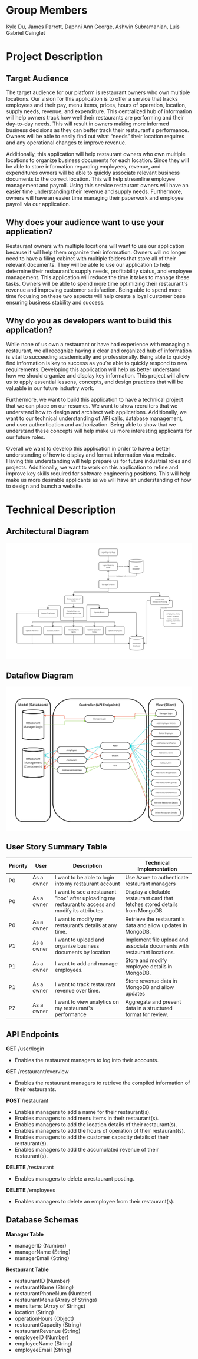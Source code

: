 # Group Members
Kyle Du, James Parrott, Daphni Ann George, Ashwin Subramanian, Luis Gabriel Cainglet

# Project Description
## Target Audience
The target audience for our platform is restaurant owners who own multiple locations. Our vision for this application is to offer a service that tracks employees and their pay, menu items, prices, hours of operation, location, supply needs, revenue, and expenditure. This centralized hub of information will help owners track how well their restaurants are performing and their day-to-day needs. This will result in owners making more informed business decisions as they can better track their restaurant's performance. Owners will be able to easily find out what “needs” their location requires and any operational changes to improve revenue. 

Additionally, this application will help restaurant owners who own multiple locations to organize business documents for each location. Since they will be able to store information regarding employees, revenue, and expenditures owners will be able to quickly associate relevant business documents to the correct location. This will help streamline employee management and payroll. Using this service restaurant owners will have an easier time understanding their revenue and supply needs. Furthermore, owners will have an easier time managing their paperwork and employee payroll via our application.

## Why does your audience want to use your application?
Restaurant owners with multiple locations will want to use our application because it will help them organize their information. Owners will no longer need to have a filing cabinet with multiple folders that store all of their relevant documents. They will be able to use our application to help determine their restaurant's supply needs, profitability status, and employee management. This application will reduce the time it takes to manage these tasks. Owners will be able to spend more time optimizing their restaurant's revenue and improving customer satisfaction. Being able to spend more time focusing on these two aspects will help create a loyal customer base ensuring business stability and success.

## Why do you as developers want to build this application?
While none of us own a restaurant or have had experience with managing a restaurant, we all recognize having a clear and organized hub of information is vital to succeeding academically and professionally. Being able to quickly find information is key to success as you’re able to quickly respond to new requirements. Developing this application will help us better understand how we should organize and display key information. This project will allow us to apply essential lessons, concepts, and design practices that will be valuable in our future industry work.

Furthermore, we want to build this application to have a technical project that we can place on our resumes. We want to show recruiters that we understand how to design and architect web applications.  Additionally, we want to our technical understanding of API calls, database management, and user authentication and authorization. Being able to show that we understand these concepts will help make us more interesting applicants for our future roles.

Overall we want to develop this application in order to have a better understanding of how to display and format information via a website. Having this understanding will help prepare us for future industrial roles and projects. Additionally, we want to work on this application to refine and improve key skills required for software engineering positions. This will help make us more desirable applicants as we will have an understanding of how to design and launch a website.

# Technical Description

## Architectural Diagram
![Photo of our architectural diagram](diagrams/Architectural-Diagram.jpg)

## Dataflow Diagram
![Photo of our dataflow diagram](diagrams/Dataflow.jpg)

## User Story Summary Table
| Priority | User | Description | Technical Implementation |
| ---- | ---------- |-------------------- | -------------------------- |
| P0 | As a owner | I want to be able to login into my restaurant account | Use Azure to authenticate restaurant managers |
| P0 | As a owner | I want to see a restaurant "box" after uploading my restaurant to access and modify its attributes. | Display a clickable restaurant card that fetches stored details from MongoDB. |
| P0 | As a owner | I want to modify my restaurant’s details at any time. | Retrieve the restaurant's data and allow updates in MongoDB. |
| P1 | As a owner | I want to upload and organize business documents by location | Implement file upload and associate documents with restaurant locations. |
| P1 | As a owner | I want to add and manage employees. | Store and modify employee details in MongoDB. |
| P1 | As a owner | I want to track restaurant revenue over time. | Store revenue data in MongoDB and allow updates |
| P2 | As a owner | I want to view analytics on my restaurant's performance | Aggregate and present data in a structured format for review. |

## API Endpoints
**GET** /user/login
- Enables the restaurant managers to log into their accounts.

**GET** /restaurant/overview 
- Enables the restaurant managers to retrieve the compiled information of their restaurants.

**POST** /restaurant
- Enables managers to add a name for their restaurant(s).
- Enables managers to add menu items in their restaurant(s).
- Enables managers to add the location details of their restaurant(s).
- Enables managers to add the hours of operation of their restaurant(s).
- Enables managers to add the customer capacity details of their restaurant(s).
- Enables managers to add the accumulated revenue of their restaurant(s).

**DELETE** /restaurant
- Enables managers to delete a restaurant posting.

**DELETE** /employees
- Enables managers to delete an employee from their restaurant(s).

## Database Schemas
**Manager Table**
- managerID (Number)
- managerName (String)
- managerEmail (String)

**Restaurant Table**
- restaurantID (Number)
- restaurantName (String)
- restaurantPhoneNum (Number)
- restaurantMenu (Array of Strings)
- menuItems (Array of Strings)
- location (String)
- operationHours (Object)
- restaurantCapacity (String)
- restaurantRevenue (String)
- employeeID (Number)
- employeeName (String)
- employeeEmail (String)
